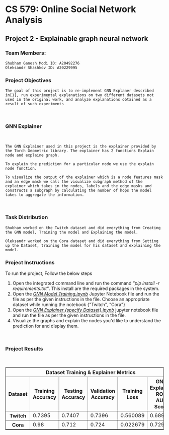 # CS 579: Online Social Network Analysis

## Project 2 - Explainable graph neural network

### Team Members:

    Shubham Ganesh Modi ID: A20492276
    Oleksandr Shashkov ID: A20229995

### <b>Project Objectives</b>

    The goal of this project is to re-implement GNN Explaner described in[1], run experimental explanations on two different datasets not used in the original work, and analyze explanations obtained as a result of such experiments

<br>

### <b>GNN Explainer</b>

<br>

    The GNN Explainer used in this project is the explainer provided by the Torch Geometric library. The explainer has 2 functions Explain node and explaine graph.

    To explain the prediction for a particular node we use the explain node function.

    To visualize the output of the explainer which is a node features mask and an edge mask we call the visualize subgraph method of the explainer which takes in the nodes, labels and the edge masks and constructs a subgraph by calculating the number of hops the model takes to aggregate the information.

<br>

### <b>Task Distribution</b>

    Shubham worked on the Twitch dataset and did everything from Creating the GNN model, Training the model and Explaining the model.

    Oleksandr worked on the Cora dataset and did everything from Setting up the Dataset, training the model for his dataset and explaining the model.

### <b>Project Instructions</b>

To run the project, Follow the below steps

1.  Open the integrated command line and run the command <i>"pip install -r requirements.txt"</i>. This install are the required packages in the system.
2.  Open the <i><u>GNN Model Training.ipynb</u></i> Jupyter Notebook file and run the file as per the given instructions in the file. Choose an appropriate dataset while running the notebook {"Twitch", "Cora"}
3.  Open the <i><u>GNN Explainer {specify Dataset}.ipynb</u></i> jupyter notebook file and run the file as per the given instructions in the file.
4.  Visualize the graphs and explain the nodes you'd like to understand the prediction for and display them.

<br>

### <b>Project Results</b>

<br>

<table border width=100%>
<tr>
<th colspan=6>
    <center>Dataset Training & Explainer Metrics
</th>
</tr>
<tr>
<th>
Dataset
</th>
<th>
    Training Accuracy
</th>
<th>
    Testing Accuracy
</th>
<th>
    Validation Accuracy
</th>
<th>
    Training Loss
</th>
<th>
    GNN Explainer ROC AUC Score
</th>
</tr>

<tr>
<th>
    Twitch
</th>
<td>
    0.7395
</td>
<td>
    0.7407
</td>
<td>
    0.7396
</td>
<td>
0.560089
</td>
<td>
0.68934
</td>
</tr>

<tr>
<th>
Cora
</th>
<td>
0.98
</td>
<td>
0.712
</td>
<td>
0.724
</td>
<td>
0.022679
</td>
<td>
0.7294
</td>
</tr>
</table>
